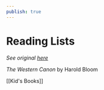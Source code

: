 ```yaml
---
publish: true
---
```

# Reading Lists
*See original [here](https://github.com/mkudija/notes/blob/master/reading-lists.md)*

*The Western Canon* by Harold Bloom

[[Kid's Books]]